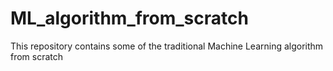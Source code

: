 # ML_algorithm_from_scratch
This repository contains some of the traditional Machine Learning algorithm from scratch
